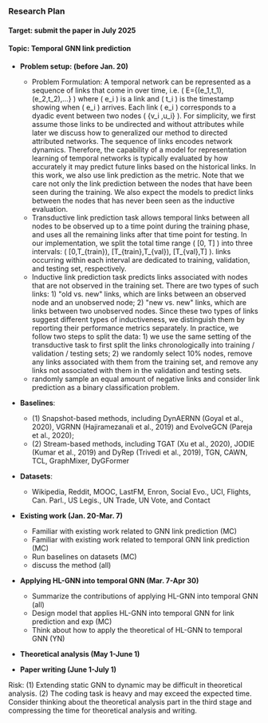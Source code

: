 ### Research Plan
#### Target: submit the paper in July 2025
#### Topic: Temporal GNN link prediction

- **Problem setup: (before Jan. 20)**
  - Problem Formulation: 
    A temporal network can be represented as a sequence of links that come in over time, i.e. \( E={(e_1,t_1),(e_2,t_2),...} \) where \( e_i \)  is a link and \( t_i \) is the timestamp showing when \( e_i \) arrives. Each link \( e_i \) corresponds to a dyadic event between two nodes \( {v_i  ,u_i} \). For simplicity, we first assume those links to be undirected and without attributes while later we discuss how to generalized our method to directed attributed networks. The sequence of links encodes network dynamics. Therefore, the capability of a model for representation learning of temporal networks is typically evaluated by how accurately it may predict future links based on the historical links. In this work, we also use link prediction as the metric. Note that we care not only the link prediction between the nodes that have been seen during the training. We also expect the models to predict links between the nodes that has never been seen as the inductive evaluation.
  - Transductive link prediction task allows temporal links between all nodes to be observed up to a time point during the training phase, and uses all the remaining links after that time point for testing. In our implementation, we split the total time range \( [0, T] \) into three intervals: \( [0,T_{train}), [T_{train},T_{val}), [T_{val},T] \). links occurring within each interval are dedicated to training, validation, and testing set, respectively.
  - Inductive link prediction task predicts links associated with nodes that are not observed in the training set. There are two types of such links: 1) "old vs. new" links, which are links between an observed node and an unobserved node; 2) "new vs. new" links, which are links between two unobserved nodes. Since these two types of links suggest different types of inductiveness, we distinguish them by reporting their performance metrics separately. In practice, we follow two steps to split the data: 1) we use the same setting of the transductive task to first split the links chronologically into training / validation / testing sets; 2) we randomly select 10% nodes, remove any links associated with them from the training set, and remove any links not associated with them in the validation and testing sets.
  - randomly sample an equal amount of negative links and consider link prediction as a binary classification problem.
- **Baselines**:
  - (1) Snapshot-based methods, including DynAERNN (Goyal et al., 2020), VGRNN (Hajiramezanali et al., 2019) and EvolveGCN (Pareja et al., 2020); 
  - (2) Stream-based methods, including TGAT (Xu et al., 2020), JODIE (Kumar et al., 2019) and DyRep (Trivedi et al., 2019), TGN, CAWN, TCL, GraphMixer, DyGFormer
- **Datasets**:
  - Wikipedia, Reddit, MOOC, LastFM, Enron, Social Evo., UCI, Flights, Can. Parl., US Legis., UN Trade, UN Vote, and Contact

- **Existing work (Jan. 20-Mar. 7)**
  - Familiar with existing work related to GNN link prediction (MC)
  - Familiar with existing work related to temporal GNN link prediction (MC)
  - Run baselines on datasets (MC)
  - discuss the method (all)

- **Applying HL-GNN into temporal GNN (Mar. 7-Apr 30)**
  - Summarize the contributions of applying HL-GNN into temporal GNN (all)
  - Design model that applies HL-GNN into temporal GNN for link prediction and exp (MC)
  - Think about how to apply the theoretical of HL-GNN to temporal GNN (YN)

- **Theoretical analysis (May 1-June 1)**

- **Paper writing (June 1-July 1)**

Risk: (1) Extending static GNN to dynamic may be difficult in theoretical analysis. (2) The coding task is heavy and may exceed the expected time. Consider thinking about the theoretical analysis part in the third stage and compressing the time for theoretical analysis and writing.
